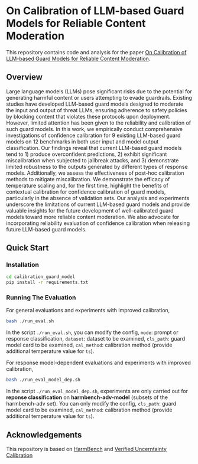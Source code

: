 # On Calibration of LLM-based Guard Models for Reliable Content Moderation

This repository contains code and analysis for the paper [On Calibration of LLM-based Guard Models for Reliable Content Moderation](https://arxiv.org/abs/2410.10414).

## Overview

Large language models (LLMs) pose significant risks due to the potential for generating harmful content or users attempting to evade guardrails. Existing studies have developed LLM-based guard models designed to moderate the input and output of threat LLMs, ensuring adherence to safety policies by blocking content that violates these protocols upon deployment. However, limited attention has been given to the reliability and calibration of such guard models. In this work, we empirically conduct comprehensive investigations of confidence calibration for 9 existing LLM-based guard models on 12 benchmarks in both user input and model output classification. Our findings reveal that current LLM-based guard models tend to 1) produce overconfident predictions, 2) exhibit significant miscalibration when subjected to jailbreak attacks, and 3) demonstrate limited robustness to the outputs generated by different types of response models. Additionally, we assess the effectiveness of post-hoc calibration methods to mitigate miscalibration. We demonstrate the efficacy of temperature scaling and, for the first time, highlight the benefits of contextual calibration for confidence calibration of guard models, particularly in the absence of validation sets. Our analysis and experiments underscore the limitations of current LLM-based guard models and provide valuable insights for the future development of well-calibrated guard models toward more reliable content moderation. We also advocate for incorporating reliability evaluation of confidence calibration when releasing future LLM-based guard models.

## Quick Start


### Installation

```bash
cd calibration_guard_model
pip install -r requirements.txt
```

### Running The Evaluation 
For general evaluations and experiments with improved calibration, 

```bash
bash ./run_eval.sh
```

In the script `./run_eval.sh`, you can modify the config, `mode`: prompt or response classification, `dataset`: dataset to be examined, `cls_path`: guard model card to be examined, `cal_method`: calibration method (provide additional temperature value for `ts`). 

For response model-dependent evaluations and experiments with improved calibration, 

```bash
bash ./run_eval_model_dep.sh
```

In the script `./run_eval_model_dep.sh`, experiments are only carried out for **reponse classification** on **harmbench-adv-model** (subsets of the harmbench-adv set). You can only modify the config, `cls_path`: guard model card to be examined, `cal_method`: calibration method (provide additional temperature value for `ts`). 

 

## Acknowledgements 

This repository is based on [HarmBench](https://github.com/centerforaisafety/HarmBench) and [Verified Uncerntainty Calibration](https://github.com/p-lambda/verified_calibration)
